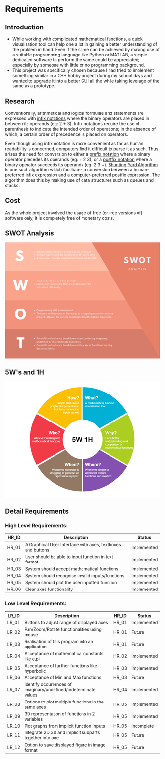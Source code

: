 # Requirements

## Introduction

- While working with complicated mathematical functions, a quick visualisation tool can help one a lot in gaining a better understanding of the problem in hand. Even if the same can be achieved by making use of a suitable programming language like Python or MATLAB, a simple dedicated software to perform the same could be appreciated; especially by someone with little or no programming background.
- This project was specifically chosen because I had tried to implement something similar in a C++ hobby project during my school days and wanted to upgrade it into a better GUI all the while taking leverage of the same as a prototype.


## Research

Conventionally, arithmetical and logical formulae and statements are expressed with [infix notations](https://en.wikipedia.org/wiki/Infix_notation) where the binary operators are placed in between its operands (eg: 2 + 3). Infix notations require the use of parenthesis to indicate the intended order of operations; in the absence of which, a certain order of precedence is placed on operators.

Even though using infix notation is more convenient as far as human readability is concerned, computers find it difficult to parse it as such. Thus arises the need for conversion to either a [prefix notation](https://en.wikipedia.org/wiki/Polish_notation) where a binary operator precedes its operands (eg: + 2 3), or a [postfix notation](https://en.wikipedia.org/wiki/Reverse_Polish_notation) where a binary operator succeeds its operands (eg: 2 3 +). [Shunting Yard Algorithm](https://en.wikipedia.org/wiki/Shunting-yard_algorithm) is one such algorithm which facilitates a conversion between a human-preferred infix expression and a computer-preferred postfix expression. The algorithm does this by making use of data structures such as queues and stacks.


## Cost

As the whole project involved the usage of free (or free versions of) software only, it is completely free of monetary costs.


## SWOT Analysis

![SWOT Analysis](https://github.com/DarkMIR4GE/graphilia/blob/main/1_Requirements/Graphilia_SWOT_Analysis.png)


## 5W's and 1H

<p align="center">
  <img width="800" src="https://github.com/DarkMIR4GE/graphilia/blob/main/1_Requirements/Graphilia_5W1H_Chart.png">
</p>


## Detail Requirements

### High Level Requirements:

HR_ID | Description | Status
--------- | -------- | ---------
HR_01 | A Graphical User Interface with axes, textboxes and buttons | Implemented
HR_02 | User should be able to input function in text format | Implemented
HR_03 | System should accept mathematical functions | Implemented
HR_04 | System should recognise invalid inputs/functions | Implemented
HR_05 | System should plot the user inputted function | Implemented
HR_06 | Clear axes functionality | Implemented

### Low Level Requirements:

LR_ID | Description | HR_ID | Status
--------- | -------- | -------- | ---------
LR_01 | Buttons to adjust range of displayed axes | HR_01 | Implemented
LR_02 | Pan/Zoom/Rotate functionalities using mouse | HR_01 | Future
LR_03 | Realisation of this program into an application | HR_01 | Future
LR_04 | Acceptance of mathematical constants like e,pi | HR_02 | Implemented
LR_05 | Acceptance of further functions like hyperbolic | HR_03 | Implemented
LR_06 | Acceptance of Min and Max functions | HR_03 | Future
LR_07 | Identify occurrences of imaginary/undefined/indeterminate values | HR_04 | Implemented
LR_08 | Options to plot multiple functions in the same axes | HR_05 | Implemented
LR_09 | 3D representation of functions in 2 variables | HR_05 | Implemented
LR_10 | Plot graphs from implicit function inputs | HR_05 | Incomplete
LR_11 | Integrate 2D,3D and implicit subparts together into one| HR_05 | Future
LR_12 | Option to save displayed figure in image format | HR_05 | Future
